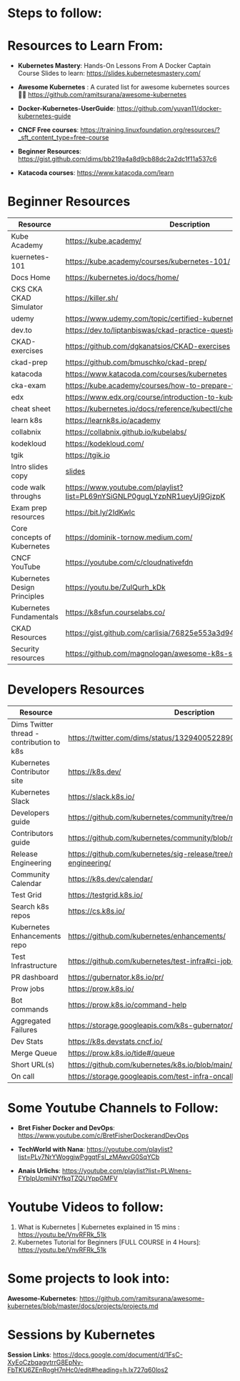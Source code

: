 # Steps to follow: 


# Resources to Learn From:

- **Kubernetes Mastery**: Hands-On Lessons From A Docker Captain Course Slides to learn: https://slides.kubernetesmastery.com/

- **Awesome Kubernetes** : A curated list for awesome kubernetes sources 🚢🎉 https://github.com/ramitsurana/awesome-kubernetes

- **Docker-Kubernetes-UserGuide**: https://github.com/yuvan11/docker-kubernetes-guide

- **CNCF Free courses**: https://training.linuxfoundation.org/resources/?_sft_content_type=free-course
- **Beginner Resources**: https://gist.github.com/dims/bb219a4a8d9cb88dc2a2dc1f11a537c6
-  **Katacoda courses**: https://www.katacoda.com/learn




# Beginner Resources

| Resource | Description |
| --- | --- |
| Kube Academy | https://kube.academy/ |
| kuernetes-101 | https://kube.academy/courses/kubernetes-101/ |
| Docs Home | https://kubernetes.io/docs/home/ |
| CKS CKA CKAD Simulator | https://killer.sh/ |
| udemy | https://www.udemy.com/topic/certified-kubernetes-administrator-cka/ |
| dev.to | https://dev.to/liptanbiswas/ckad-practice-questions-4mpn |
| CKAD-exercises | https://github.com/dgkanatsios/CKAD-exercises |
| ckad-prep | https://github.com/bmuschko/ckad-prep/ |
| katacoda | https://www.katacoda.com/courses/kubernetes |
| cka-exam | https://kube.academy/courses/how-to-prepare-for-the-cka-exam |
| edx | https://www.edx.org/course/introduction-to-kubernetes |
| cheat sheet | https://kubernetes.io/docs/reference/kubectl/cheatsheet/ |
| learn k8s | https://learnk8s.io/academy | 
| collabnix | https://collabnix.github.io/kubelabs/ |
| kodekloud | https://kodekloud.com/ |
| tgik | https://tgik.io | 
| Intro slides copy | [slides](https://docs.google.com/presentation/d/1WjSJHiMgaBABk3T1MRZp2N5znpIxGMYVven2sHN800w/edit?usp=sharing) |
| code walk throughs | https://www.youtube.com/playlist?list=PL69nYSiGNLP0gugLYzpNR1ueyUj9GjzpK |
| Exam prep resources | https://bit.ly/2IdKwIc |
| Core concepts of Kubernetes | https://dominik-tornow.medium.com/ |
| CNCF YouTube | https://youtube.com/c/cloudnativefdn |
| Kubernetes Design Principles | https://youtu.be/ZuIQurh_kDk |
| Kubernetes Fundamentals | https://k8sfun.courselabs.co/ |
| CKAD Resources | https://gist.github.com/carlisia/76825e553a3d94029dcd8069437f39c5 |
| Security resources | https://github.com/magnologan/awesome-k8s-security |

# Developers Resources

| Resource | Description |
| --- | --- |
| Dims Twitter thread - contribution to k8s | https://twitter.com/dims/status/1329400522890219520?s=20 |
| Kubernetes Contributor site | https://k8s.dev/ |
| Kubernetes Slack | https://slack.k8s.io/ |
| Developers guide | https://github.com/kubernetes/community/tree/master/contributors/devel/ |
| Contributors guide | https://github.com/kubernetes/community/blob/master/contributors/guide/ |
| Release Engineering | https://github.com/kubernetes/sig-release/tree/master/release-engineering/ |
| Community Calendar | https://k8s.dev/calendar/ |
| Test Grid | https://testgrid.k8s.io/ |
| Search k8s repos | https://cs.k8s.io/ |
| Kubernetes Enhancements repo | https://github.com/kubernetes/enhancements/ |
| Test Infrastructure | https://github.com/kubernetes/test-infra#ci-job-management |
| PR dashboard | https://gubernator.k8s.io/pr/ |
| Prow jobs | https://prow.k8s.io/ |
| Bot commands | https://prow.k8s.io/command-help |
| Aggregated Failures | https://storage.googleapis.com/k8s-gubernator/triage/index.html |
| Dev Stats | https://k8s.devstats.cncf.io/ |
| Merge Queue | https://prow.k8s.io/tide#/queue |
| Short URL(s) | https://github.com/kubernetes/k8s.io/blob/main/k8s.io/ | 
| On call | https://storage.googleapis.com/test-infra-oncall/oncall.html | 


# Some Youtube Channels to Follow:
-   **Bret Fisher Docker and DevOps**: https://www.youtube.com/c/BretFisherDockerandDevOps

-   **TechWorld with Nana**: https://youtube.com/playlist?list=PLy7NrYWoggjwPggqtFsI_zMAwvG0SqYCb

-   **Anais Urlichs**: https://youtube.com/playlist?list=PLWnens-FYbIpUpmiiNYfkqTZQUYppGMFV

# Youtube Videos to follow: 
1. What is Kubernetes | Kubernetes explained in 15 mins : https://youtu.be/VnvRFRk_51k
2. Kubernetes Tutorial for Beginners [FULL COURSE in 4 Hours]: https://youtu.be/VnvRFRk_51k

# Some projects to look into:

**Awesome-Kubernetes**: https://github.com/ramitsurana/awesome-kubernetes/blob/master/docs/projects/projects.md

# Sessions by Kubernetes
**Session Links**: https://docs.google.com/document/d/1FsC-XyEoCzbqagvtrrG8EpNy-FbTKU6ZEnRogH7nHc0/edit#heading=h.lx727q60los2
